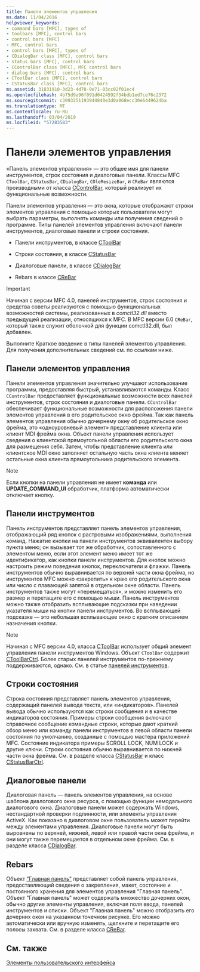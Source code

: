```yaml
---
title: Панели элементов управления
ms.date: 11/04/2016
helpviewer_keywords:
- command bars [MFC], types of
- toolbars [MFC], control bars
- control bars [MFC]
- MFC, control bars
- control bars [MFC], types of
- CDialogBar class [MFC], control bars
- status bars [MFC], control bars
- CControlBar class [MFC], MFC control bars
- dialog bars [MFC], control bars
- CToolBar class [MFC], control bars
- CStatusBar class [MFC], control bars
ms.assetid: 31831910-3d23-4d70-9e71-03cc02f01ec4
ms.openlocfilehash: 4b75d9a96f091d0424592f34bdb1ed7ce76c2372
ms.sourcegitcommit: c3093251193944840e3d0a068ecc30e6449624ba
ms.translationtype: MT
ms.contentlocale: ru-RU
ms.lasthandoff: 03/04/2019
ms.locfileid: "57283583"
---
```

# <a name="control-bars"></a>Панели элементов управления

«Панель элементов управления» — это общее имя для панели инструментов, строк состояния и диалоговые панели. Классы MFC `CToolBar`, `CStatusBar`, `CDialogBar`, `COleResizeBar`, и `CReBar` являются производными от класса [CControlBar](../mfc/reference/ccontrolbar-class.md), который реализует их функциональные возможности.

Панели элементов управления — это окна, которые отображают строки элементов управления с помощью которых пользователи могут выбрать параметры, выполнять команды или получения сведений о программе. Типы панелей элементов управления включают панели инструментов, диалоговые панели и строки состояния.

- Панели инструментов, в классе [CToolBar](../mfc/reference/ctoolbar-class.md)

- Строки состояния, в классе [CStatusBar](../mfc/reference/cstatusbar-class.md)

- Диалоговые панели, в классе [CDialogBar](../mfc/reference/cdialogbar-class.md)

- Rebars в классе [CReBar](../mfc/reference/crebar-class.md)

> [!IMPORTANT]
>  Начиная с версии MFC 4.0, панелей инструментов, строк состояния и средства советы реализуются с помощью функциональных возможностей системы, реализованных в *comctl32.dll* вместо предыдущей реализации, относящихся к MFC. В MFC версии 6.0 `CReBar`, который также служит оболочкой для функции comctl32.dll, был добавлен.

Выполните Краткое введение в типы панелей элементов управления. Для получения дополнительных сведений см. по ссылкам ниже.

## <a name="control-bars"></a>Панели элементов управления

Панели элементов управления значительно улучшают использование программы, предоставляя быстрый, устанавливаются команды. Класс `CControlBar` предоставляет функциональные возможности всех панелей инструментов, строк состояния и диалоговые панели. `CControlBar` обеспечивает функциональные возможности для расположения панели элементов управления в его родительское окно фрейма. Так как панель элементов управления обычно дочернему окну об родительское окно фрейма, это «одноуровневый элемент» представление клиента или клиент MDI фрейма окна. Объект панели управления использует сведения о клиентской прямоугольной области его родительского окна для размещения себя. Затем, чтобы представление клиента или клиентское MDI окно заполняет остальную часть окна клиента меняет остальные окна клиента прямоугольника родительского элемента.

> [!NOTE]
>  Если кнопки на панели управления не имеет **команда** или **UPDATE_COMMAND_UI** обработчик, платформа автоматически отключает кнопку.

## <a name="toolbars"></a>Панели инструментов

Панель инструментов представляет панель элементов управления, отображающий ряд кнопок с растровыми изображениями, выполнения команд. Нажатие кнопки на панели инструментов эквивалентен выбору пункта меню; он вызывает тот же обработчик, сопоставленного с элементом меню, если этот элемент меню имеет тот же идентификатор, как кнопки панели инструментов. Для кнопок можно настроить режим поведения кнопок, переключатели и флажки. Панель инструментов обычно выравнивается по верхней части окна фрейма, но инструментов MFC можно «закрепить» к краю его родительского окна или число с плавающей запятой в отдельном окне области. Панель инструментов также могут «перемещаться», и можно изменить его размер и перетащите его с помощью мыши. Панель инструментов можно также отобразить всплывающие подсказки при наведении указателя мыши на кнопки панели инструментов. Во всплывающей подсказке — это небольшая всплывающее окно с кратким описанием назначения кнопки.

> [!NOTE]
>  Начиная с MFC версии 4.0, класса [CToolBar](../mfc/reference/ctoolbar-class.md) использует общий элемент управления панели инструментов Windows. Объект `CToolBar` содержит [CToolBarCtrl](../mfc/reference/ctoolbarctrl-class.md). Более старых панелей инструментов по-прежнему поддерживаются, однако. См. в статье [панелей инструментов](../mfc/mfc-toolbar-implementation.md).

## <a name="status-bars"></a>Строки состояния

Строка состояния представляет панель элементов управления, содержащий панелей вывода текста, или «индикаторов». Панелей вывода обычно используются как строки сообщения и в качестве индикаторов состояния. Примеры строки сообщения включают справочное сообщение командные строки, которые дают краткий обзор меню или команду панели инструментов в левой области панели состояния по умолчанию, созданные с помощью мастера приложений MFC. Состояние индикатора примеры SCROLL LOCK, NUM LOCK и другие ключи. Строки состояния обычно выравнивается по нижней части окна фрейма. См. в разделе класса [CStatusBar](../mfc/reference/cstatusbar-class.md) и класс [CStatusBarCtrl](../mfc/reference/cstatusbarctrl-class.md).

## <a name="dialog-bars"></a>Диалоговые панели

Диалоговая панель — панель элементов управления, на основе шаблона диалогового окна ресурса, с помощью функции немодального диалогового окна. Диалоговые панели может содержать Windows, нестандартной проверки подлинности, или элементы управления ActiveX. Как показано в диалоговом окне пользователь может перейти между элементами управления. Диалоговые панели могут быть выровнены по верхней, нижней, левой или правой части окна фрейма, и они могут также перемещается в отдельном окне фрейма. См. в разделе класса [CDialogBar](../mfc/reference/cdialogbar-class.md).

## <a name="rebars"></a>Rebars

Объект ["Главная панель"](../mfc/using-crebarctrl.md) представляет собой панель управления, предоставляющий сведения о закрепления, макет, состояние и постоянного хранения для элементов управления "Главная панель". Объект "Главная панель" может содержать множество дочерних окон, обычно другие элементы управления, включая поля ввода, панелей инструментов и списки. Объект "Главная панель" можно отобразить его дочерних окон на указанном точечном рисунке. Его можно автоматически или вручную изменять, щелкните и перетащите его полосы захвата. См. в разделе класса [CReBar](../mfc/reference/crebar-class.md).

## <a name="see-also"></a>См. также

[Элементы пользовательского интерфейса](../mfc/user-interface-elements-mfc.md)
